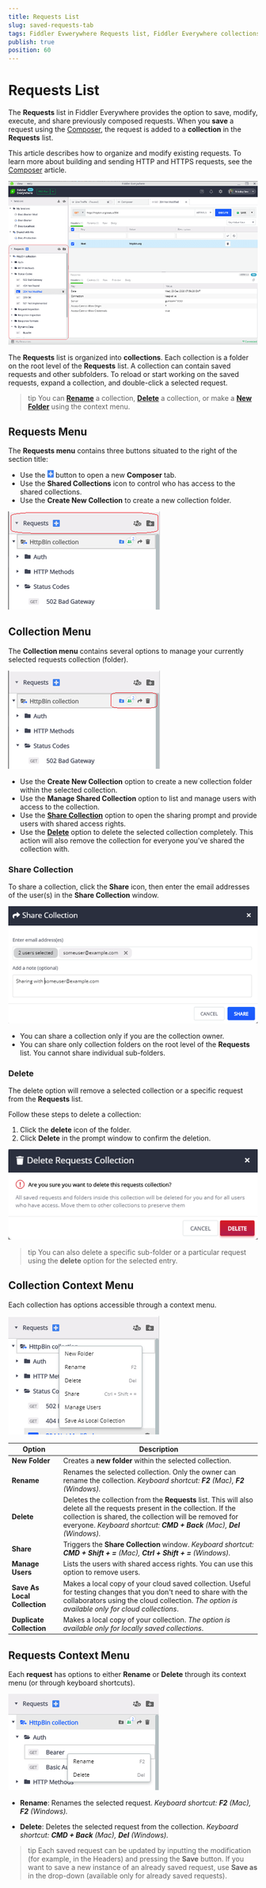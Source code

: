 ```yaml
---
title: Requests List
slug: saved-requests-tab
tags: Fiddler Evwerywhere Requests list, Fiddler Everywhere collections, saved requests, share requests, share Fiddler collection
publish: true
position: 60
---
```



# Requests List

The **Requests** list in Fiddler Everywhere provides the option to save, modify, execute, and share previously composed requests. When you **save** a request using the [Composer](https://docs.telerik.com/fiddler-everywhere/user-guide/composer), the request is added to a **collection** in the **Requests** list.

This article describes how to organize and modify existing requests. To learn more about building and sending HTTP and HTTPS requests, see the [Composer](https://docs.telerik.com/fiddler-everywhere/user-guide/composer) article.

![Requests list](../images/requests/requests-list-all.png)

The **Requests** list is organized into **collections**. Each collection is a folder on the root level of the **Requests** list. A collection can contain saved requests and other subfolders. To reload or start working on the saved requests, expand a collection, and double-click a selected request.

>tip You can [**Rename**](#rename) a collection, [**Delete**](#delete) a collection, or make a [**New Folder**](#new-folder) using the context menu. 

## Requests Menu

The **Requests menu** contains three buttons situated to the right of the section title:

- Use the ![Create New Request](../images/requests/create-new-requests-sign.png) button to open a new **Composer** tab.
- Use the **Shared Collections** icon to control who has access to the shared collections.
- Use the **Create New Collection** to create a new collection folder.

![Requests menu options](../images/requests/requests-main-menu.png)

## Collection Menu

The **Collection menu** contains several options to manage your currently selected requests collection (folder).

![Requests collection options](../images/requests/requests-collection-menu.png)

- Use the **Create New Collection** option to create a new collection folder within the selected collection.
- Use the **Manage Shared Collection** option to list and manage users with access to the collection.
- Use the [**Share Collection**](#share-collection) option to open the sharing prompt and provide users with shared access rights.
- Use the [**Delete**](#delete) option to delete the selected collection completely. This action will also remove the collection for everyone you've shared the collection with.

### Share Collection

To share a collection, click the __Share__ icon, then enter the email addresses of the user(s) in the **Share Collection** window.

![Share collection popup](../images/requests/share-requests-popup.png)

- You can share a collection only if you are the collection owner.
- You can share only collection folders on the root level of the **Requests** list. You cannot share individual sub-folders.  

### Delete 

The delete option will remove a selected collection or a specific request from the **Requests** list.

Follow these steps to delete a collection: 

1. Click the **delete** icon of the folder.
1. Click __Delete__ in the prompt window to confirm the deletion.

![Delete Requests Folder](../images/requests/delete-requests-collection.png)

>tip You can also delete a specific sub-folder or a particular request using the **delete** option for the selected entry.

## Collection Context Menu 

Each collection has options accessible through a context menu. 

![Requests Collection Context Menu](../images/requests/requests-collection-context.png)

| Option      | Description |
| ----------- | ----------- |
| **New Folder** | Creates a __new folder__ within the selected collection.|
| **Rename** | Renames the selected collection. Only the owner can rename the collection. _Keyboard shortcut: __F2__ (Mac), __F2__ (Windows)._|
| **Delete** | Deletes the collection from the **Requests** list. This will also delete all the requests present in the collection. If the collection is shared, the collection will be removed for everyone. _Keyboard shortcut: __CMD + Back__ (Mac), __Del__ (Windows)._|
| **Share** | Triggers the **Share Collection** window. _Keyboard shortcut: __CMD + Shift + =__ (Mac), __Ctrl + Shift + =__ (Windows)._|
| **Manage Users** | Lists the users with shared access rights. You can use this option to remove users.|
| **Save As Local Collection** | Makes a local copy of your cloud saved collection. Useful for testing changes that you don't need to share with the collaborators using the cloud collection. _The option is available only for cloud collections_.|
| **Duplicate Collection** | Makes a local copy of your collection. _The option is available only for locally saved collections_.|

## Requests Context Menu

Each  __request__ has options to either __Rename__ or __Delete__ through its context menu (or through keyboard shortcuts).

![Requests context menu](../images/requests/requests-context-menu.png)

- **Rename**: Renames the selected request. _Keyboard shortcut: __F2__ (Mac), __F2__ (Windows)._ 

- **Delete**: Deletes the selected request from the collection. _Keyboard shortcut: __CMD + Back__ (Mac), __Del__ (Windows)._ 

>tip Each saved request can be updated by inputting the modification (for example, in the Headers) and pressing the __Save__ button. If you want to save a new instance of an already saved request, use __Save as__ in the drop-down (available only for already saved requests).
